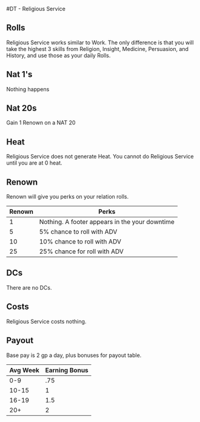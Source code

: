 #DT - Religious Service
## Rolls
Religious Service works similar to Work. 
The only difference is that you will take the highest 3 skills from Religion, Insight, Medicine, Persuasion, and History, and use those as your daily Rolls. 

## Nat 1's
Nothing happens

## Nat 20s
Gain 1 Renown on a NAT 20

## Heat
Religious Service does not generate Heat. You cannot do Religious Service until you are at 0 heat.

## Renown
Renown will give you perks on your relation rolls. 

| Renown | Perks |
| ---- | ----------- |
| 1 | Nothing. A footer appears in the your downtime |
| 5 | 5% chance to roll with ADV
| 10  | 10% chance to roll with ADV |
| 25  | 25% chance for roll with ADV |
 

## DCs
There are no DCs. 

## Costs
Religious Service costs nothing.

## Payout
Base pay is 2 gp a day, plus bonuses for payout table.

| Avg Week  | Earning Bonus |
| --- | --- |
0-9   | .75
10-15 |  1
16-19 |  1.5
20+   |  2